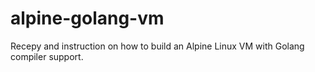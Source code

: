 # alpine-golang-vm
Recepy and instruction on how to build an Alpine Linux VM with Golang compiler support.
